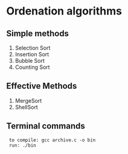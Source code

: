# Ordenation algorithms 
## Simple methods
1. Selection Sort
2. Insertion Sort
3. Bubble Sort
4. Counting Sort

## Effective Methods
1. MergeSort
2. ShellSort

## Terminal commands
 
     to compile: gcc archive.c -o bin
     run: ./bin
